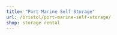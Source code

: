 ```yaml
---
title: "Port Marine Self Storage"
url: /bristol/port-marine-self-storage/
shop: storage rental
---
```

